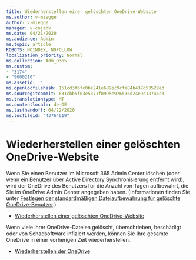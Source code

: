 ```yaml
---
title: Wiederherstellen einer gelöschten OneDrive-Website
ms.author: v-miegge
author: v-miegge
manager: v-cojank
ms.date: 04/21/2020
ms.audience: Admin
ms.topic: article
ROBOTS: NOINDEX, NOFOLLOW
localization_priority: Normal
ms.collection: Adm_O365
ms.custom:
- "3174"
- "9000210"
ms.assetid: ''
ms.openlocfilehash: 151cd3f6fc0be241e689ec9cfe84b437d53529ed
ms.sourcegitcommit: 631cbb5f03e5371f0995e976536d24e9d13746c3
ms.translationtype: MT
ms.contentlocale: de-DE
ms.lasthandoff: 04/22/2020
ms.locfileid: "43764619"
---
```

# <a name="restore-a-deleted-onedrive-site"></a>Wiederherstellen einer gelöschten OneDrive-Website

Wenn Sie einen Benutzer im Microsoft 365 Admin Center löschen (oder wenn ein Benutzer über Active Directory Synchronisierung entfernt wird), wird der OneDrive des Benutzers für die Anzahl von Tagen aufbewahrt, die Sie im OneDrive Admin Center angegeben haben. (Informationen finden Sie unter [Festlegen der standardmäßigen Dateiaufbewahrung für gelöschte OneDrive-Benutzer](https://docs.microsoft.com/onedrive/set-retention).)

* [Wiederherstellen einer gelöschten OneDrive-Website](https://docs.microsoft.com/onedrive/restore-deleted-onedrive)

Wenn viele ihrer OneDrive-Dateien gelöscht, überschrieben, beschädigt oder von Schadsoftware infiziert werden, können Sie Ihre gesamte OneDrive in einer vorherigen Zeit wiederherstellen.

* [Wiederherstellen der OneDrive](https://support.office.com/article/Restore-your-OneDrive-fa231298-759d-41cf-bcd0-25ac53eb8a15)